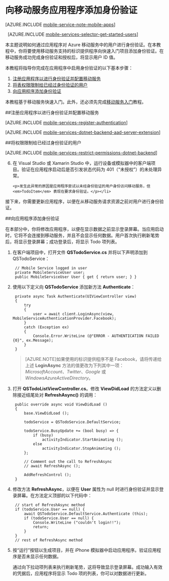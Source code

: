 <properties 
	pageTitle="用于 Xamarin iOS 应用的移动服务中的身份验证入门 | Windows Azure"
	description="了解如何使用移动服务通过各种标识提供程序（包括 Microsoft 和 Azure Active Directory 对 Xamarin iOS 应用程序的用户进行身份验证。" 
	services="mobile-services" 
	documentationCenter="xamarin" 
	authors="lindydonna" 
	manager="dwrede" 
	editor=""/>

<tags 
	ms.service="mobile-services" 
	ms.date="12/01/2015" 
	wacn.date="01/29/2016"/>

# 向移动服务应用程序添加身份验证

[AZURE.INCLUDE [mobile-service-note-mobile-apps](../includes/mobile-services-note-mobile-apps.md)]

&nbsp;
[AZURE.INCLUDE [mobile-services-selector-get-started-users](../includes/mobile-services-selector-get-started-users.md)]

本主题说明如何通过应用程序对 Azure 移动服务中的用户进行身份验证。在本教程中，你将要使用移动服务支持的标识提供程序向快速入门项目添加身份验证。在移动服务成功完成身份验证和授权后，将显示用户 ID 值。

本教程将指导你完成在应用程序中启用身份验证的以下基本步骤：

1. [注册应用程序以进行身份验证并配置移动服务]
2. [将表权限限制给已经过身份验证的用户]
3. [向应用程序添加身份验证]

本教程基于移动服务快速入门。此外，还必须先完成[移动服务入门]教程。

##<a name="register"></a>注册应用程序以进行身份验证并配置移动服务

[AZURE.INCLUDE [mobile-services-register-authentication](../includes/mobile-services-register-authentication.md)]

[AZURE.INCLUDE [mobile-services-dotnet-backend-aad-server-extension](../includes/mobile-services-dotnet-backend-aad-server-extension.md)]

##<a name="permissions"></a>将权限限制给已经过身份验证的用户

[AZURE.INCLUDE [mobile-services-restrict-permissions-dotnet-backend](../includes/mobile-services-restrict-permissions-dotnet-backend.md)]

<ol start="6">
<li><p>在 Visual Studio 或 Xamarin Studio 中，运行设备或模拟器中的客户端项目。验证在应用程序启动后是否引发状态代码为 401（“未授权”）的未处理异常。</p>
   
   	<p>发生此异常的原因是应用程序尝试以未经身份验证的用户身份访问移动服务，但 <em>TodoItem</em> 表现在要求身份验证。</p></li>
</ol>

接下来，你需要更新应用程序，以便在从移动服务请求资源之前对用户进行身份验证。

##<a name="add-authentication"></a>向应用程序添加身份验证

在本部分中，你将修改应用程序，以便在显示数据之前显示登录屏幕。当应用启动时，它将不会连接到移动服务，并且不会显示任何数据。用户首次执行刷新笔势后，将显示登录屏幕；成功登录后，将显示 Todo 项列表。

1. 在客户端项目中，打开文件 **QSTodoService.cs** 并将以下声明添加到 QSTodoService：

		// Mobile Service logged in user
		private MobileServiceUser user; 
		public MobileServiceUser User { get { return user; } }

2. 使用以下定义向 **QSTodoService** 添加新方法 **Authenticate**：

        private async Task Authenticate(UIViewController view)
        {
            try
            {
                user = await client.LoginAsync(view, MobileServiceAuthenticationProvider.Facebook);
            }
            catch (Exception ex)
            {
                Console.Error.WriteLine (@"ERROR - AUTHENTICATION FAILED {0}", ex.Message);
            }
        }

	> [AZURE.NOTE]如果使用的标识提供程序不是 Facebook，请将传递给上述 **LoginAsync** 方法的值更改为下列其中一项：_MicrosoftAccount_、_Twitter_、_Google_ 或 _WindowsAzureActiveDirectory_。

3. 打开 **QSTodoListViewController.cs**。修改 **ViewDidLoad** 的方法定义以删除接近结尾处对 **RefreshAsync()** 的调用：

		public override async void ViewDidLoad ()
		{
			base.ViewDidLoad ();

			todoService = QSTodoService.DefaultService;

			todoService.BusyUpdate += (bool busy) => {
				if (busy)
					activityIndicator.StartAnimating ();
				else 
					activityIndicator.StopAnimating ();
			};

			// Comment out the call to RefreshAsync
			// await RefreshAsync ();

			AddRefreshControl ();
		}


4. 修改方法 **RefreshAsync**，以便在 **User** 属性为 null 时进行身份验证并显示登录屏幕。在方法定义顶部的以下代码中：

		// start of RefreshAsync method
		if (todoService.User == null) {
			await QSTodoService.DefaultService.Authenticate (this);
			if (todoService.User == null) {
				Console.WriteLine ("couldn't login!!");
				return;
			}
		}
		// rest of RefreshAsync method
	
5. 按“运行”按钮以生成项目，并在 iPhone 模拟器中启动应用程序。验证应用程序是否未显示任何数据。

	通过向下拉动项列表来执行刷新笔势，这将导致显示登录屏幕。成功输入有效的凭据后，应用程序将显示 Todo 项的列表，你可以对数据进行更新。

<!-- ## <a name="next-steps"> </a>Next steps

In the next tutorial, [Service-side authorization of Mobile Services users][Authorize users with scripts], you will take the user ID value provided by Mobile Services based on an authenticated user and use it to filter the data returned by Mobile Services. 
 -->
<!-- Anchors. -->

[注册应用程序以进行身份验证并配置移动服务]: #register
[将表权限限制给已经过身份验证的用户]: #permissions
[向应用程序添加身份验证]: #add-authentication
[Next Steps]: #next-steps


<!-- URLs. -->

[Submit an app page]: http://go.microsoft.com/fwlink/p/?LinkID=266582
[My Applications]: http://go.microsoft.com/fwlink/p/?LinkId=262039
[Live SDK for Windows]: http://go.microsoft.com/fwlink/p/?LinkId=262253
[移动服务入门]: /documentation/articles/mobile-services-dotnet-backend-xamarin-ios-get-started
[Get started with authentication]: /documentation/articles/mobile-services-dotnet-backend-xamarin-ios-get-started-users
[Get started with push notifications]: /documentation/articles/mobile-services-dotnet-backend-xamarin-ios-get-started-push
[Authorize users with scripts]: /documentation/articles/mobile-services-dotnet-backend-windows-store-dotnet-authorize-users-in-scripts
[JavaScript and HTML]: /documentation/articles/mobile-services-dotnet-backend-windows-store-javascript-get-started-users
[Azure Management Portal]: https://manage.windowsazure.cn/

<!---HONumber=Mooncake_0118_2016-->